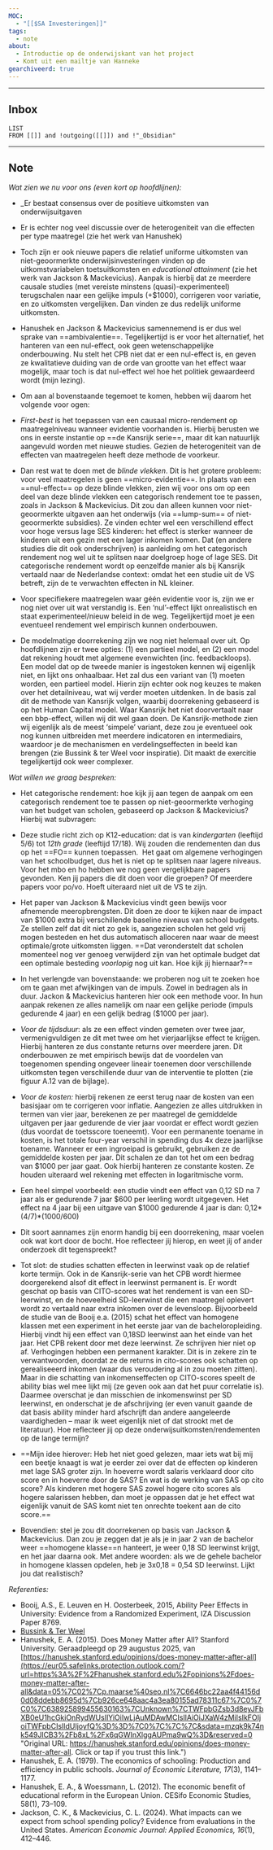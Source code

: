 ```yaml
---
MOC:
  - "[[$SA Investeringen]]"
tags:
  - note
about:
  - Introductie op de onderwijskant van het project
  - Komt uit een mailtje van Hanneke
gearchiveerd: true
---
```

---
## Inbox
```dataview
LIST
FROM [[]] and !outgoing([[]]) and !"_Obsidian"
```
---
## Note

_Wat zien we nu voor ons (even kort op hoofdlijnen):_

- _­Er bestaat consensus over de positieve uitkomsten van onderwijsuitgaven
- Er is echter nog veel discussie over de heterogeniteit van die effecten per type maatregel (zie het werk van Hanushek)
- Toch zijn er ook nieuwe papers die relatief uniforme uitkomsten van niet-geoormerkte onderwijsinvesteringen vinden op de uitkomstvariabelen toetsuitkomsten en _educational attainment_ (zie het werk van Jackson & Mackevicius). Aanpak is hierbij dat ze meerdere causale studies (met vereiste minstens (quasi)-experimenteel) terugschalen naar een gelijke impuls (+$1000), corrigeren voor variatie, en zo uitkomsten vergelijken. Dan vinden ze dus redelijk uniforme uitkomsten.
- Hanushek en Jackson & Mackevicius samennemend is er dus wel sprake van ==ambivalentie==. Tegelijkertijd is er voor het alternatief, het hanteren van een nul-effect, ook geen wetenschappelijke onderbouwing. Nu stelt het CPB niet dat er een nul-effect is, en geven ze kwalitatieve duiding van de orde van grootte van het effect waar mogelijk, maar toch is dat nul-effect wel hoe het politiek gewaardeerd wordt (mijn lezing).
- Om aan al bovenstaande tegemoet te komen, hebben wij daarom het volgende voor ogen:

- _First-best_ is het toepassen van een causaal micro-rendement op maatregelniveau wanneer evidentie voorhanden is. Hierbij berusten we ons in eerste instantie op ==de Kansrijk serie==, maar dit kan natuurlijk aangevuld worden met nieuwe studies. Gezien de heterogeniteit van de effecten van maatregelen heeft deze methode de voorkeur.
- Dan rest wat te doen met de _blinde vlekken_. Dit is het grotere probleem: voor veel maatregelen is geen ==micro-evidentie==. In plaats van een ==nul-effect== op deze blinde vlekken, zien wij voor ons om op een deel van deze blinde vlekken een categorisch rendement toe te passen, zoals in Jackson & Mackevicius. Dit zou dan alleen kunnen voor niet-geoormerkte uitgaven aan het onderwijs (via ==lump-sum== of niet-geoormerkte subsidies). Ze vinden echter wel een verschillend effect voor hoge versus lage SES kinderen: het effect is sterker wanneer de kinderen uit een gezin met een lager inkomen komen. Dat (en andere studies die dit ook onderschrijven) is aanleiding om het categorisch rendement nog wel uit te splitsen naar doelgroep hoge of lage SES. Dit categorische rendement wordt op eenzelfde manier als bij Kansrijk vertaald naar de Nederlandse context: omdat het een studie uit de VS betreft, zijn de te verwachten effecten in NL kleiner.
- Voor specifiekere maatregelen waar géén evidentie voor is, zijn we er nog niet over uit wat verstandig is. Een ‘nul’-effect lijkt onrealistisch en staat experimenteel/nieuw beleid in de weg. Tegelijkertijd moet je een eventueel rendement wel empirisch kunnen onderbouwen.

- De modelmatige doorrekening zijn we nog niet helemaal over uit. Op hoofdlijnen zijn er twee opties: (1) een partieel model, en (2) een model dat rekening houdt met algemene evenwichten (inc. feedbackloops). Een model dat op de tweede manier is ingestoken kennen wij eigenlijk niet, en lijkt ons onhaalbaar. Het zal dus een variant van (1) moeten worden, een partieel model. Hierin zijn echter ook nog keuzes te maken over het detailniveau, wat wij verder moeten uitdenken. In de basis zal dit de methode van Kansrijk volgen, waarbij doorrekening gebaseerd is op het Human Capital model. Waar Kansrijk het niet doorvertaalt naar een bbp-effect, willen wij dit wel gaan doen. De Kansrijk-methode zien wij eigenlijk als de meest ‘simpele’ variant, deze zou je eventueel ook nog kunnen uitbreiden met meerdere indicatoren en intermediairs, waardoor je de mechanismen en verdelingseffecten in beeld kan brengen (zie Bussink & ter Weel voor inspiratie). Dit maakt de exercitie tegelijkertijd ook weer complexer.

_Wat willen we graag bespreken:_

- Het categorische rendement: hoe kijk jij aan tegen de aanpak om een categorisch rendement toe te passen op niet-geoormerkte verhoging van het budget van scholen, gebaseerd op Jackson & Mackevicius? Hierbij wat subvragen:

- Deze studie richt zich op K12-education: dat is van _kindergarten_ (leeftijd 5/6) tot _12th grade_ (leeftijd 17/18). Wij zouden die rendementen dan dus op het ==FO== kunnen toepassen.  Het gaat om algemene verhogingen van het schoolbudget, dus het is niet op te splitsen naar lagere niveaus. Voor het mbo en ho hebben we nog geen vergelijkbare papers gevonden. Ken jij papers die dit doen voor die groepen? Of meerdere papers voor po/vo. Hoeft uiteraard niet uit de VS te zijn.
- Het paper van Jackson & Mackevicius vindt geen bewijs voor afnemende meeropbrengsten. Dit doen ze door te kijken naar de impact van $1000 extra bij verschillende baseline niveaus van school budgets. Ze stellen zelf dat dit niet zo gek is, aangezien scholen het geld vrij mogen besteden en het dus automatisch alloceren naar waar de meest optimale/grote uitkomsten liggen. ==Dat veronderstelt dat scholen momenteel nog ver genoeg verwijderd zijn van het optimale budget dat een optimale besteding _voorlopig_ nog uit kan. Hoe kijk jij hiernaar?==

- In het verlengde van bovenstaande: we proberen nog uit te zoeken hoe om te gaan met afwijkingen van de impuls. Zowel in bedragen als in duur. Jackon & Mackevicius hanteren hier ook een methode voor. In hun aanpak rekenen ze alles namelijk om naar een gelijke periode (impuls gedurende 4 jaar) en een gelijk bedrag ($1000 per jaar).

- _Voor de tijdsduur_: als ze een effect vinden gemeten over twee jaar, vermenigvuldigen ze dit met twee om het vierjaarlijkse effect te krijgen. Hierbij hanteren ze dus constante returns over meerdere jaren. Dit onderbouwen ze met empirisch bewijs dat de voordelen van toegenomen spending ongeveer lineair toenemen door verschillende uitkomsten tegen verschillende duur van de interventie te plotten (zie figuur A.12 van de bijlage). 
- _Voor de kosten:_ hierbij rekenen ze eerst terug naar de kosten van een basisjaar om te corrigeren voor inflatie. Aangezien ze alles uitdrukken in termen van vier jaar, berekenen ze per maatregel de gemiddelde uitgaven per jaar gedurende de vier jaar voordat er effect wordt gezien (dus voordat de toetsscore toeneemt). Voor een permanente toename in kosten, is het totale four-year verschil in spending dus 4x deze jaarlijkse toename. Wanneer er een ingroeipad is gebruikt, gebruiken ze de gemiddelde kosten per jaar. Dit schalen ze dan tot het om een bedrag van $1000 per jaar gaat. Ook hierbij hanteren ze constante kosten. Ze houden uiteraard wel rekening met effecten in logaritmische vorm.
- Een heel simpel voorbeeld: een studie vindt een effect van 0,12 SD na 7 jaar als er gedurende 7 jaar $600 per leerling wordt uitgegeven. Het effect na 4 jaar bij een uitgave van $1000 gedurende 4 jaar is dan: 0,12*(4/7)*(1000/600)
- Dit soort aannames zijn enorm handig bij een doorrekening, maar voelen ook wat kort door de bocht. Hoe reflecteer jij hierop, en weet jij of ander onderzoek dit tegenspreekt?

- Tot slot: de studies schatten effecten in leerwinst vaak op de relatief korte termijn. Ook in de Kansrijk-serie van het CPB wordt hiermee doorgerekend alsof dit effect in leerwinst permanent is. Er wordt geschat op basis van CITO-scores wat het rendement is van een SD-leerwinst, en de hoeveelheid SD-leerwinst die een maatregel oplevert wordt zo vertaald naar extra inkomen over de levensloop. Bijvoorbeeld de studie van de Booij e.a. (2015) schat het effect van homogene klassen met een experiment in het eerste jaar van de bacheloropleiding. Hierbij vindt hij een effect van 0,18SD leerwinst aan het einde van het jaar. Het CPB rekent door met deze leerwinst. Ze schrijven hier niet op af. Verhogingen hebben een permanent karakter. Dit is in zekere zin te verwantwoorden, doordat ze de returns in cito-scores ook schatten op gerealiseeerd inkomen (waar dus veroudering al in zou moeten zitten). Maar in die schatting van inkomenseffecten op CITO-scores speelt de ability bias wel mee lijkt mij (ze geven ook aan dat het puur correlatie is). Daarmee overschat je dan misschien de inkomenswinst per SD leerwinst, en onderschat je de afschrijving (er even vanuit gaande de dat basis ability minder hard afschrijft dan andere aangeleerde vaardigheden – maar ik weet eigenlijk niet of dat strookt met de literatuur). Hoe reflecteer jij op deze onderwijsuitkomsten/rendementen op de lange termijn?
- ==Mijn idee hierover: Heb het niet goed gelezen, maar iets wat bij mij een beetje knaagt is wat je eerder zei over dat de effecten op kinderen met lage SAS groter zijn. In hoeverre wordt salaris verklaard door cito score en in hoeverre door de SAS? En wat is de werking van SAS op cito score? Als kinderen met hogere SAS zowel hogere cito scores als hogere salarissen hebben, dan moet je oppassen dat je het effect wat eigenlijk vanuit de SAS komt niet ten onrechte toekent aan de cito score.==

- Bovendien: stel je zou dit doorrekenen op basis van Jackson & Mackevicius. Dan zou je zeggen dat je als je in jaar 2 van de bachelor weer ==homogene klasse==n hanteert, je weer 0,18 SD leerwinst krijgt, en het jaar daarna ook. Met andere woorden: als we de gehele bachelor in homogene klassen opdelen, heb je 3x0,18 = 0,54 SD leerwinst. Lijkt jou dat realistisch?

_Referenties:_

- Booij, A.S., E. Leuven en H. Oosterbeek, 2015, Ability Peer Effects in University: Evidence from a Randomized Experiment, IZA Discussion Paper 8769.
- [Bussink & Ter Weel](https://eur05.safelinks.protection.outlook.com/?url=https%3A%2F%2Fwww.iza.org%2Fpublications%2Fdp%2F15649%2Fcosts-and-benefits-of-an-individual-learning-account-ila-a-simulation-analysis-for-the-netherlands&data=05%7C02%7Cp.maarse%40seo.nl%7C6646bc22aa4f44156d0d08ddebb8695d%7Cb926ce648aac4a3ea80155ad78311c67%7C0%7C0%7C638925899455610083%7CUnknown%7CTWFpbGZsb3d8eyJFbXB0eU1hcGkiOnRydWUsIlYiOiIwLjAuMDAwMCIsIlAiOiJXaW4zMiIsIkFOIjoiTWFpbCIsIldUIjoyfQ%3D%3D%7C0%7C%7C%7C&sdata=6nE%2Fcbqdln1mb4DGPs1X%2BLai99muLhChs6RYuyR9KvM%3D&reserved=0 "Original URL: https://www.iza.org/publications/dp/15649/costs-and-benefits-of-an-individual-learning-account-ila-a-simulation-analysis-for-the-netherlands. Click or tap if you trust this link.")
- Hanushek, E. A. (2015). Does Money Matter after All? Stanford University. Geraadpleegd op 29 augustus 2025, van [https://hanushek.stanford.edu/opinions/does-money-matter-after-all](https://eur05.safelinks.protection.outlook.com/?url=https%3A%2F%2Fhanushek.stanford.edu%2Fopinions%2Fdoes-money-matter-after-all&data=05%7C02%7Cp.maarse%40seo.nl%7C6646bc22aa4f44156d0d08ddebb8695d%7Cb926ce648aac4a3ea80155ad78311c67%7C0%7C0%7C638925899455630163%7CUnknown%7CTWFpbGZsb3d8eyJFbXB0eU1hcGkiOnRydWUsIlYiOiIwLjAuMDAwMCIsIlAiOiJXaW4zMiIsIkFOIjoiTWFpbCIsIldUIjoyfQ%3D%3D%7C0%7C%7C%7C&sdata=mzqk9k74nk549JlCB3%2Fb8xL%2Fx6qGWInXlggAUPma9wQ%3D&reserved=0 "Original URL: https://hanushek.stanford.edu/opinions/does-money-matter-after-all. Click or tap if you trust this link.")
- Hanushek, E. A. (1979). The economics of schooling: Production and efficiency in public schools. _Journal of Economic Literature, 17_(3), 1141–1177.
- Hanushek, E. A., & Woessmann, L. (2012). The economic benefit of educational reform in the European Union. CESifo Economic Studies, 58(1), 73–109.
- Jackson, C. K., & Mackevicius, C. L. (2024). What impacts can we expect from school spending policy? Evidence from evaluations in the United States. _American Economic Journal: Applied Economics, 16_(1), 412–446.